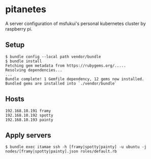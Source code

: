 # pitanetes

A server configuration of msfukui's personal kubernetes cluster by raspberry pi.

## Setup

```
$ bundle config --local path vendor/bundle
$ bundle install
Fetching gem metadata from https://rubygems.org/.....
Resolving dependencies...
...
Bundle complete! 1 Gemfile dependency, 12 gems now installed.
Bundled gems are installed into `./vendor/bundle`
```

## Hosts

```
192.168.10.191 framy
192.168.10.192 spotty
192.168.10.193 painty
```

## Apply servers

```
$ bundle exec itamae ssh -h [framy|spotty|painty] -u ubuntu -j nodes/[framy|spotty|painty].json roles/default.rb
```
